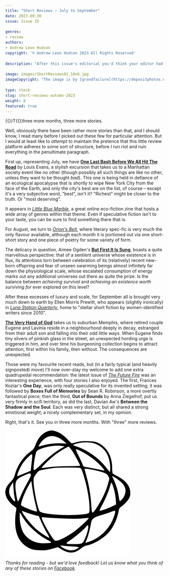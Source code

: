 ```yaml
---
title: "Short Reviews – July to September"
date: 2023-09-30
issue: Issue 35

genres:
- review
authors:
- Andrew Leon Hudson
copyright: '© Andrew Leon Hudson 2023 All Rights Reserved'

description: "After this issue's editorial you'd think your editor had read quite enough. But no: once more unto the breach, dear friends, to sample the recent output of our peers. Here are three brief recommendations for further reading, available online now. And if we're still unwilling to rein it in at only three? Well tough, the more the merrier!"

image: images/ShortReviews01_10x6.jpg
imageCopyright: "The image is by [grandfailure](https://depositphotos.com/368748152/stock-photo-man-standing-mysterious-library-digital.html) via DepositPhotos.com."

type: stock
slug: short-reviews-autumn-2023
weight: 8
featured: true
---
```


{{<glyph>}}T{{</glyph>}}hree more months, three more stories.

Well, obviously there have been rather more stories than that, and I should know, I read many before I picked out these few for particular attention. But I would at least like to *attempt* to maintain the pretence that this little review platform adheres to some sort of structure, before I run riot and ruin everything in the penultimate paragraph.

First up, representing July, we have **[One Last Bash Before We All Hit The Road](https://littlebluemarble.ca/2023/07/28/one-last-bash-before-we-all-hit-the-road/)** by Louis Evans, a stylish excursion that takes us to a Manhattan society event like no other (though possibly all such things are like no other, unless they want to be thought *bad*). This one is being held in defiance of an ecological apocalypse that is shortly to wipe New York City from the face of the Earth, and only the city's best are on the list, of course – except it's a very subjective word, "best", isn't it? "Richest" might be closer to the truth. Or "most deserving".

It appears in *[Little Blue Marble](https://littlebluemarble.ca/)*, a great online eco-fiction zine that hosts a wide array of genres within that theme. Even if speculative fiction isn't to your taste, you can be sure to find something there that is. 

For August, we turn to *[Orion's Belt](https://www.orions-belt.net/)*, where literary spec-fic is very much the only flavour available, although each month it is portioned out via one short-short story and one piece of poetry for some variety of form.

The delicacy in question, Aimee Ogden's **[But First It Is Sung](https://www.orions-belt.net/archives/but-first-it-is-sung)**, boasts a quite marvellous perspective: that of a sentient universe whose existence is in flux, its attentions torn between celebration of its (relatively) recent new-born offspring and fear of unseen swarming beings almost infinitely far down the physiological scale, whose escalated consumption of energy marks out any additional universes out there as quite the prize. Is the balance between *achieving survival* and *achieving an existence worth surviving for* ever explored on this level?

After these excesses of luxury and scale, for September all is brought very much down to earth by Ellen Morris Prewitt, who appears (slightly ironically) in *[Luna Station Quarterly](https://lunastationquarterly.com/)*, home to "stellar short fiction by women-identified writers since 2010".

**[The Very Hand of God](https://lunastationquarterly.com/story/the-very-hand-of-god/)** takes us to suburban Memphis, where retired couple Eugene and Lavinia reside in a neighbourhood deeply in decay, estranged from their adult son and falling into their odd little ways. When Eugene finds tiny slivers of pinkish glass in the street, an unexpected hording urge is triggered in him, and over time his burgeoning collection begins to attract attention, first within his family, then without. The consequences are unexpected.

Those were my favourite recent reads, but (in a fairly typical (and heavily signposted) move) I'll now over-stay my welcome to add one extra quadrupedal recommendation: the latest issue of *[The Future Fire](http://futurefire.net/2023.66/index.html)* was an interesting experience, with four stories I also enjoyed. The first, Frances Koziar's **One Day**, was only really speculative for its invented setting; it was followed by **Boxes Full of Memories** by Sean R. Robinson, a more overtly fantastical piece; then the third, **Out of Bounds** by Anna Ziegelhof, put us very firmly in scifi territory, as did the last, Davian Aw's **Between the Shadow and the Soul**. Each was very distinct, but all shared a strong emotional weight; a nicely complementary set, in my opinion.

Right, that's it. See you in three more months. With "three" more reviews.

![Orbit-lrg](images/Orbit.svg)

*Thanks for reading - but we'd love feedback! Let us know what you think of any of these stories on [Facebook](https://www.facebook.com/MythaxisMagazine/posts/889661896500131).*
